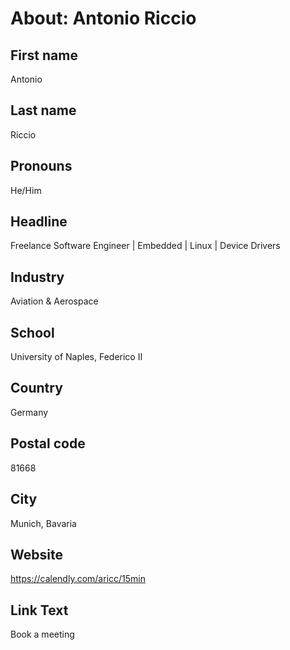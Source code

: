 # About: Antonio Riccio

## First name

Antonio

## Last name

Riccio

## Pronouns

He/Him

## Headline

Freelance Software Engineer | Embedded | Linux | Device Drivers

## Industry

Aviation & Aerospace

## School

University of Naples, Federico II

## Country

Germany

## Postal code

81668

## City

Munich, Bavaria

## Website

<https://calendly.com/aricc/15min>

## Link Text

Book a meeting
